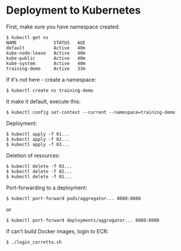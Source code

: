 # Deployment to Kubernetes

First, make sure you have namespace created: 

```shell
$ kubectl get ns
NAME              STATUS   AGE
default           Active   40m
kube-node-lease   Active   40m
kube-public       Active   40m
kube-system       Active   40m
training-demo     Active   33m
```

If it's not here - create a namespace: 

```shell
$ kubectl create ns training-demo
```

It make it default, execute this: 

```shell
$ kubectl config set-context --current --namespace=training-demo
```

Deployment: 

```shell
$ kubectl apply -f 01...
$ kubectl apply -f 02...
$ kubectl apply -f 03...
```

Deletion of resources: 

```shell
$ kubectl delete -f 03...
$ kubectl delete -f 02...
$ kubectl delete -f 01...
```

Port-forwarding to a deployment: 

```shell
$ kubectl port-forward pods/aggregator... 8080:8080
```

or

```shell
$ kubectl port-forward deployments/aggregator... 8080:8080
```

If can't build Docker images, login to ECR: 

```shell
$ ./login_corretto.sh
```